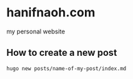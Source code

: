 # hanifnaoh.com
my personal website

## How to create a new post
```bash
hugo new posts/name-of-my-post/index.md
```